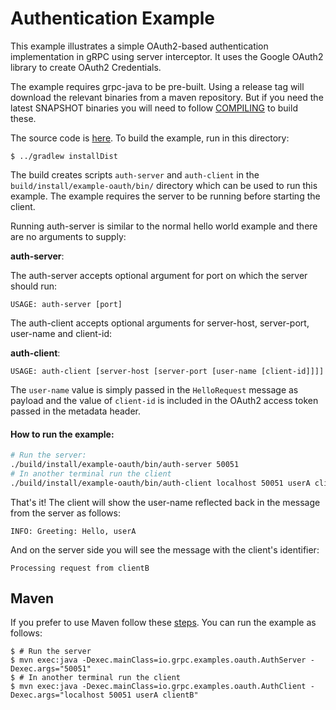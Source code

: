 Authentication Example
==============================================

This example illustrates a simple OAuth2-based authentication implementation in gRPC using
 server interceptor. It uses the Google OAuth2 library to create OAuth2 Credentials.

The example requires grpc-java to be pre-built. Using a release tag will download the relevant binaries
from a maven repository. But if you need the latest SNAPSHOT binaries you will need to follow
[COMPILING](../../COMPILING.md) to build these.

The source code is [here](src/main/java/io/grpc/examples/oauth). 
To build the example, run in this directory:
```
$ ../gradlew installDist
```
The build creates scripts `auth-server` and `auth-client` in the `build/install/example-oauth/bin/` directory
which can be used to run this example. The example requires the server to be running before starting the
client.

Running auth-server is similar to the normal hello world example and there are no arguments to supply:

**auth-server**:

The auth-server accepts optional argument for port on which the server should run:

```text
USAGE: auth-server [port]
```

The auth-client accepts optional arguments for server-host, server-port, user-name and client-id:

**auth-client**:

```text
USAGE: auth-client [server-host [server-port [user-name [client-id]]]]
```

The `user-name` value is simply passed in the `HelloRequest` message as payload and the value of
`client-id` is included in the OAuth2 access token passed in the metadata header.


#### How to run the example:

```bash
# Run the server:
./build/install/example-oauth/bin/auth-server 50051
# In another terminal run the client
./build/install/example-oauth/bin/auth-client localhost 50051 userA clientB
```

That's it! The client will show the user-name reflected back in the message from the server as follows:
```
INFO: Greeting: Hello, userA
```

And on the server side you will see the message with the client's identifier:
```
Processing request from clientB
```

## Maven

If you prefer to use Maven follow these [steps](../README.md#maven). You can run the example as follows:

```
$ # Run the server
$ mvn exec:java -Dexec.mainClass=io.grpc.examples.oauth.AuthServer -Dexec.args="50051"
$ # In another terminal run the client
$ mvn exec:java -Dexec.mainClass=io.grpc.examples.oauth.AuthClient -Dexec.args="localhost 50051 userA clientB"
```
